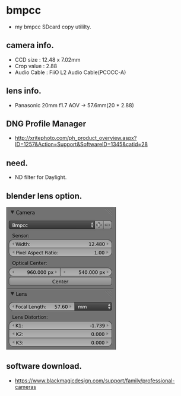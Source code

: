 # bmpcc
- my bmpcc SDcard copy utililty.

## camera info.
- CCD size : 12.48 x 7.02mm
- Crop value : 2.88
- Audio Cable : FiiO L2 Audio Cable(PCOCC-A)


## lens info.
- Panasonic 20mm f1.7 AOV -> 57.6mm(20 * 2.88)

## DNG Profile Manager
- http://xritephoto.com/ph_product_overview.aspx?ID=1257&Action=Support&SoftwareID=1345&catid=28

## need.
- ND filter for Daylight.

## blender lens option.
![alt blender_op](https://raw.githubusercontent.com/khw7096/bmpcc/master/lensdist/blender_lensdisto.png)

## software download.
- https://www.blackmagicdesign.com/support/family/professional-cameras
